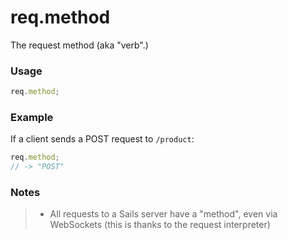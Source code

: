# req.method
The request method (aka "verb".)

### Usage
```js
req.method;
```

### Example

If a client sends a POST request to `/product`:

```js
req.method;
// -> "POST"
```

### Notes

> + All requests to a Sails server have a "method", even via WebSockets (this is thanks to the request interpreter)









<docmeta name="displayName" value="req.method">
<docmeta name="pageType" value="property">

